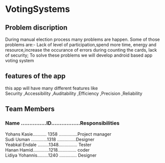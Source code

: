 # VotingSystems

## Problem discription
During manual election process many problems are happen. Some of those problems are:-
Lack of level of participation,spend more time, energy and resource,increase the occurance of errors during counting the cards, 
lack of security; To solve these problems we will develop android based app voting system
## features of the app
this app will have many different features like  
         Security 
        ,Accessibility
        ,Auditability
        ,Efficiency
        ,Precision
        ,Reliability
## Team Members
### Name ...............ID.................Responsibilities 
Yohans Kasie........... 1358 ...............Project manager<br>
Sudi Usman .............1318 ...............Designer<br>
Yeabkal Endale .........1348............... Tester<br>
Hanan Hamid.............1218............... coder<br>
Lidiya Yohannis.........1240 .............. Designer<br>
